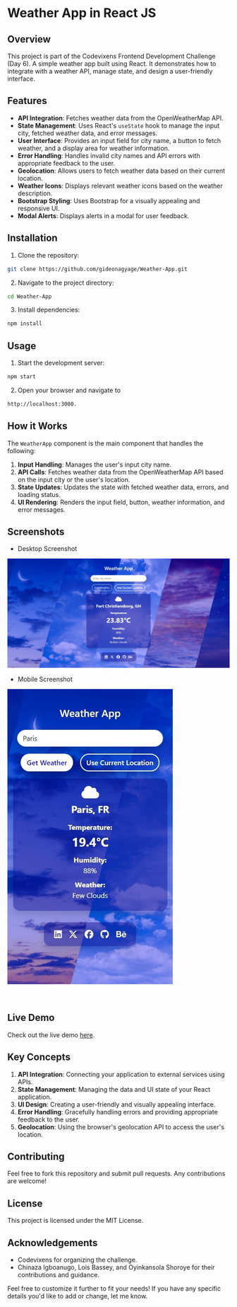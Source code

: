 # Weather App in React JS

## Overview

This project is part of the Codevixens Frontend Development Challenge (Day 6). A simple weather app built using React. It demonstrates how to integrate with a weather API, manage state, and design a user-friendly interface.


## Features


- **API Integration**: Fetches weather data from the OpenWeatherMap API.
- **State Management**: Uses React's `useState` hook to manage the input city, fetched weather data, and error messages.
- **User Interface**: Provides an input field for city name, a button to fetch weather, and a display area for weather information.
- **Error Handling**: Handles invalid city names and API errors with appropriate feedback to the user.
- **Geolocation**: Allows users to fetch weather data based on their current location.
- **Weather Icons**: Displays relevant weather icons based on the weather description.
- **Bootstrap Styling**: Uses Bootstrap for a visually appealing and responsive UI.
- **Modal Alerts**: Displays alerts in a modal for user feedback.

## Installation

1. Clone the repository:

```bash
git clone https://github.com/gideonagyage/Weather-App.git
```

2. Navigate to the project directory:

```bash
cd Weather-App
```

3. Install dependencies:

```bash
npm install
```

## Usage

1. Start the development server:

```bash
npm start
```

2. Open your browser and navigate to

```bash
http://localhost:3000.
```

## How it Works

The `WeatherApp` component is the main component that handles the following:

1. **Input Handling**: Manages the user's input city name.
2. **API Calls**: Fetches weather data from the OpenWeatherMap API based on the input city or the user's location.
3. **State Updates**: Updates the state with fetched weather data, errors, and loading status.
4. **UI Rendering**: Renders the input field, button, weather information, and error messages.

## Screenshots

- Desktop Screenshot

![Desktop Screenshot](./public/img/Screenshot_Desktop.jpeg)

- Mobile Screenshot

![MObile Screenshot](./public/img/Screenshot_Mobile.jpeg)

<br>

## Live Demo

Check out the live demo [here](https://weather-app-seven-murex-31.vercel.app/).

## Key Concepts

1. **API Integration**: Connecting your application to external services using APIs.
2. **State Management**: Managing the data and UI state of your React application.
3. **UI Design**: Creating a user-friendly and visually appealing interface.
4. **Error Handling**: Gracefully handling errors and providing appropriate feedback to the user.
5. **Geolocation**: Using the browser's geolocation API to access the user's location.

## Contributing

Feel free to fork this repository and submit pull requests. Any contributions are welcome!

## License

This project is licensed under the MIT License.

## Acknowledgements

- Codevixens for organizing the challenge.
- Chinaza Igboanugo, Lois Bassey, and Oyinkansola Shoroye for their contributions and guidance.

Feel free to customize it further to fit your needs! If you have any specific details you'd like to add or change, let me know.
